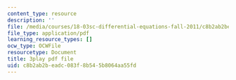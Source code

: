 ```yaml
---
content_type: resource
description: ''
file: /media/courses/18-03sc-differential-equations-fall-2011/c8b2ab2beadc083f8b545b8064aa55fd_EQJBp6Ym-6A.pdf
file_type: application/pdf
learning_resource_types: []
ocw_type: OCWFile
resourcetype: Document
title: 3play pdf file
uid: c8b2ab2b-eadc-083f-8b54-5b8064aa55fd
---
```

